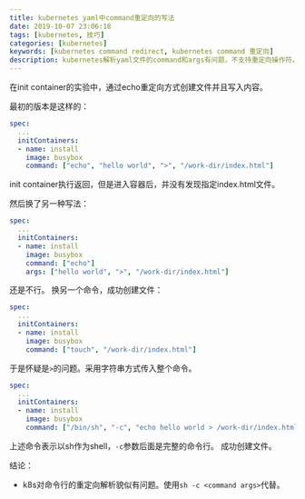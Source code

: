 ```yaml
---
title: kubernetes yaml中command重定向的写法
date: 2019-10-07 23:06:18
tags: [kubernetes, 技巧]
categories: [kubernetes]
keywords: [kubernetes command redirect, kubernetes command 重定向]
description: kubernetes解析yaml文件的command和args有问题，不支持重定向操作符。需要使用`sh -c <command args>`方式替代。
---
```


在init container的实验中，通过echo重定向方式创建文件并且写入内容。
<!-- more -->
最初的版本是这样的：
```yml
spec:
  ...
  initContainers:
  - name: install
    image: busybox
    command: ["echo", "hello world", ">", "/work-dir/index.html"]
```
init container执行返回，但是进入容器后，并没有发现指定index.html文件。

然后换了另一种写法：
```yml
spec:
  ...
  initContainers:
  - name: install
    image: busybox
    command: ["echo"]
    args: ["hello world", ">", "/work-dir/index.html"]
```
还是不行。
换另一个命令，成功创建文件：
```yml
spec:
  ...
  initContainers:
  - name: install
    image: busybox
    command: ["touch", "/work-dir/index.html"]
```
于是怀疑是`>`的问题。采用字符串方式传入整个命令。
```yml
spec:
  ...
  initContainers:
  - name: install
    image: busybox
    command: ["/bin/sh", "-c", "echo hello world > /work-dir/index.html"]
```
上述命令表示以sh作为shell，`-c`参数后面是完整的命令行。
成功创建文件。

结论：
- k8s对命令行的重定向解析貌似有问题。使用`sh -c <command args>`代替。




